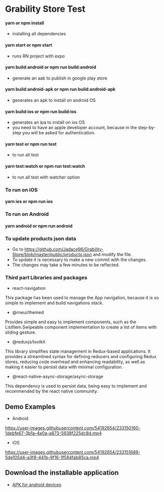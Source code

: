 # Grability Store Test

#### yarn or npm install

- installing all dependencies

#### yarn start or npm start

- runs RN project with expo

#### yarn build:android or npm run build:android

- generate an aab to publish in google play store

#### yarn build:android-apk or npm run build:android-apk

- generates an apk to install on android OS

#### yarn build:ios or npm run build:ios

- generates an ipa to install on ios OS
- you need to have an apple developer account, because in the step-by-step you will be asked for authentication.

#### yarn test or npm run test

- to run all test

#### yarn test:watch or npm run test:watch

- to run all test with watcher option

### To run on iOS

#### yarn ios or npm run ios

### To run on Android

#### yarn android or npm run android

### To update products json data

- Go to https://github.com/Jadace96/Grability-Store/blob/master/public/products.json and modify the file.
- To update it is necessary to make a new commit with the changes.
- The changes may take a few minutes to be reflected.

### Third part Libraries and packages

- react-navigation

This package has been used to manage the App navigation, because it is so simple to implement and build navigations stack.

- @rneui/themed

Provides simple and easy to implement components, such as the ListItem.Swipeable component implementation to create a list of items with sliding gesture.

- @reduxjs/toolkit

This library simplifies state management in Redux-based applications. It provides a streamlined syntax for defining reducers and configuring Redux stores, reducing code overhead and enhancing readability, as well as making it easier to persist data with minimal configuration.

- @react-native-async-storage/async-storage

This dependency is used to persist data, being easy to implement and recommended by the react native community.

## Demo Examples

- Android

https://user-images.githubusercontent.com/54192654/233150160-1debfe67-3b1a-4a0a-a873-5938f225dc8d.mp4


- iOS

https://user-images.githubusercontent.com/54192654/233151689-5de105d4-a3f8-441b-9f16-1f584fab85ca.mp4


## Download the installable application

- [APK for android devices](https://github.com/Jadace96/Grability-Store/raw/master/public/Grability_Store.apk)
